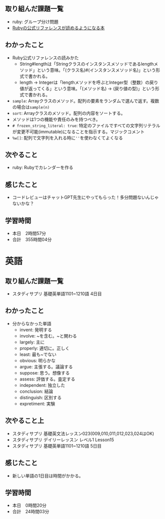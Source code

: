 ## 取り組んだ課題一覧
- ruby: グループ分け問題
- [Rubyの公式リファレンスが読めるようになる本](https://zenn.dev/jnchito/books/how-to-read-ruby-reference)
## わかったこと
- Ruby公式リファレンスの読みかた
    - String#lengthは「Stringクラスのインスタンスメソッドであるlengthメソッド」という意味。「(クラス名)#(インスタンスメソッド名)」という形式で書かれる。
    - length -> Integerは「lengthメソッドを呼ぶとInteger型（整数）の戻り値が返ってくる」という意味。「(メソッド名) -> (戻り値の型)」という形式で書かれる。
- `sample`: Arrayクラスのメソッド。配列の要素をランダムで選んで返す。複数の場合は`sample(n)`
- `sort`: Arrayクラスのメソッド。配列の内容をソートする。
- メソッドは1つの機能や責任のみを持つべき。
- `# frozen_string_literal: true`: 特定のファイルですべての文字列リテラルが変更不可能(immutable)になることを指示する。マジックコメント
- `%w[]`: 配列で文字列を入れる時に`''`を使わなくてよくなる
## 次やること
- ruby: Rubyでカレンダーを作る
## 感じたこと
- コードレビューはチャットGPT先生にやってもらった！多分問題ないんじゃないかな？
## 学習時間
- 本日　2時間57分
- 合計　355時間04分


# 英語
## 取り組んだ課題一覧
- スタディサプリ 基礎英単語1101~1210語 4日目
## わかったこと
- 分からなかった単語
    - invent: 発明する
    - involve: ~を含む。~と関わる
    - largely: 主に
    - properly: 適切に。正しく
    - least: 最も~でない
    - obvious: 明らかな
    - argue: 主張する。議論する
    - suppose: 思う。想像する
    - assess: 評価する。査定する
    - independent: 独立した
    - conclusion: 結論
    - distinguish: 区別する
    - expretiment: 実験
## 次やること上
- スタディサプリ 基礎英文法レッスン023(009,010,011,012,023,024はOK)
- スタディサプリ デイリーレッスン レベル1 Lesson15
- スタディサプリ 基礎英単語1101~1210語 5日目
## 感じたこと
- 新しい単語の1日目は時間がかかる。
## 学習時間
- 本日　0時間20分
- 合計　24時間03分